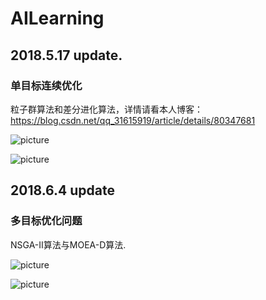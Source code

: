 # AILearning

## 2018.5.17 update.

### 单目标连续优化

粒子群算法和差分进化算法，详情请看本人博客：https://blog.csdn.net/qq_31615919/article/details/80347681

![picture](https://github.com/ZeusYang/AILearning/blob/master/gif/de.gif)

![picture](https://github.com/ZeusYang/AILearning/blob/master/gif/pso.gif)

## 2018.6.4 update

### 多目标优化问题

NSGA-II算法与MOEA-D算法.

![picture](https://github.com/ZeusYang/AILearning/blob/master/MOPAlgorithm/image/1.gif)

![picture](https://github.com/ZeusYang/AILearning/blob/master/MOPAlgorithm/image/2.gif)
